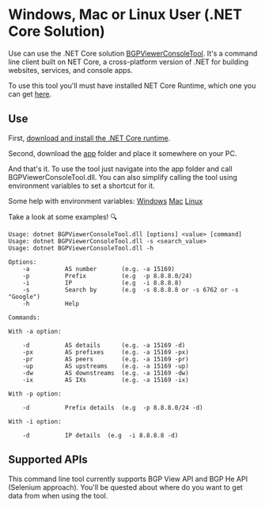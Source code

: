# Windows, Mac or Linux User (.NET Core Solution)
Use can use the .NET Core solution [BGPViewerConsoleTool](https://github.com/wallacemariadeandrade/BGPViewerTool/tree/development/BGPViewerConsoleTool). It's a command line client built on NET Core, a cross-platform version of .NET for building websites, services, and console apps.

To use this tool you'll must have installed NET Core Runtime, which one you can get [here](https://dotnet.microsoft.com/download).


## Use

First, [download and install the .NET Core runtime](https://dotnet.microsoft.com/download). 

Second, download the [app](https://github.com/wallacemariadeandrade/BGPViewerTool/tree/development/BGPViewerConsoleTool/app) folder and place it somewhere on your PC.

And that's it. To use the tool just navigate into the app folder and call BGPViewerConsoleTool.dll. You can also simplify calling the tool using environment variables to set a shortcut for it. 

Some help with environment variables: [Windows]() [Mac]() [Linux]()


Take a look at some examples! :mag:

```
Usage: dotnet BGPViewerConsoleTool.dll [options] <value> [command]
Usage: dotnet BGPViewerConsoleTool.dll -s <search_value>
Usage: dotnet BGPViewerConsoleTool.dll -h

Options:
    -a          AS number       (e.g. -a 15169)
    -p          Prefix          (e.g  -p 8.8.8.0/24)
    -i          IP              (e.g  -i 8.8.8.8)
    -s          Search by       (e.g  -s 8.8.8.8 or -s 6762 or -s "Google")
    -h          Help

Commands: 
    
With -a option:

    -d          AS details      (e.g. -a 15169 -d)
    -px         AS prefixes     (e.g. -a 15169 -px)
    -pr         AS peers        (e.g. -a 15169 -pr)
    -up         AS upstreams    (e.g. -a 15169 -up)
    -dw         AS downstreams  (e.g. -a 15169 -dw)
    -ix         AS IXs          (e.g. -a 15169 -ix)

With -p option:

    -d          Prefix details  (e.g  -p 8.8.8.0/24 -d)

With -i option:

    -d          IP details  (e.g  -i 8.8.8.8 -d)
```

## Supported APIs
This command line tool currently supports BGP View API and BGP He API (Selenium approach). You'll be quested about where do you want to get data from when using the tool.